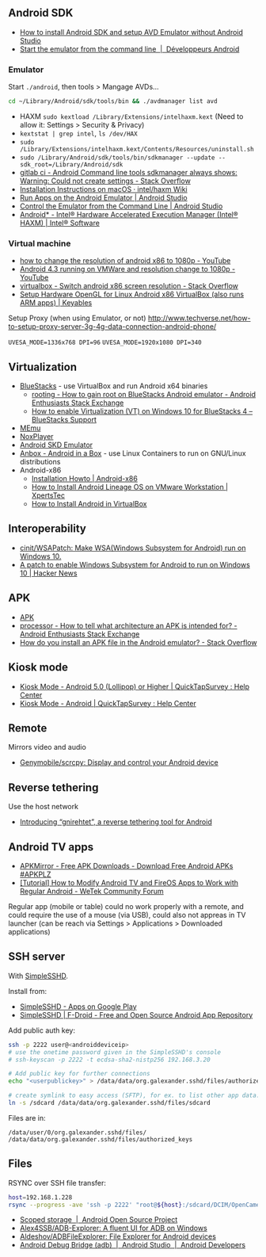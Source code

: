 ## Android SDK

- [How to install Android SDK and setup AVD Emulator without Android Studio](https://medium.com/michael-wallace/how-to-install-android-sdk-and-setup-avd-emulator-without-android-studio-aeb55c014264)
- [Start the emulator from the command line  |  Développeurs Android](https://developer.android.com/studio/run/emulator-commandline)

### Emulator

Start `./android`, then tools > Mangage AVDs...

```sh
cd ~/Library/Android/sdk/tools/bin && ./avdmanager list avd
```

- HAXM `sudo kextload /Library/Extensions/intelhaxm.kext` (Need to allow it: Settings > Security & Privacy)
- `kextstat | grep intel`, `ls /dev/HAX`
- `sudo /Library/Extensions/intelhaxm.kext/Contents/Resources/uninstall.sh`
- `sudo /Library/Android/sdk/tools/bin/sdkmanager --update --sdk_root=/Library/Android/sdk`
- [gitlab ci - Android Command line tools sdkmanager always shows: Warning: Could not create settings - Stack Overflow](https://stackoverflow.com/questions/60440509/android-command-line-tools-sdkmanager-always-shows-warning-could-not-create-se)
- [Installation Instructions on macOS · intel/haxm Wiki](https://github.com/intel/haxm/wiki/Installation-Instructions-on-macOS)
- [Run Apps on the Android Emulator | Android Studio](https://developer.android.com/studio/run/emulator.html)
- [Control the Emulator from the Command Line | Android Studio](https://developer.android.com/studio/run/emulator-commandline.html)
- [Android* - Intel® Hardware Accelerated Execution Manager (Intel® HAXM) | Intel® Software](https://software.intel.com/en-us/android/articles/intel-hardware-accelerated-execution-manager)

### Virtual machine

- [how to change the resolution of android x86 to 1080p - YouTube](https://www.youtube.com/watch?v=JoMs-4bsygs)
- [Android 4.3 running on VMWare and resolution change to 1080p - YouTube](https://www.youtube.com/watch?v=62bMiL-o_OU)
- [virtualbox - Switch android x86 screen resolution - Stack Overflow](https://stackoverflow.com/questions/6202342/switch-android-x86-screen-resolution)
- [Setup Hardware OpenGL for Linux Android x86 VirtualBox (also runs ARM apps) | Keyables](http://www.keyables.com/2012/06/setup-hardware-opengl-for-linux-android.html)

Setup Proxy (when using Emulator, or not) http://www.techverse.net/how-to-setup-proxy-server-3g-4g-data-connection-android-phone/

`UVESA_MODE=1336x768 DPI=96` `UVESA_MODE=1920x1080 DPI=340`

## Virtualization

- [BlueStacks](https://www.bluestacks.com/) - use VirtualBox and run Android x64 binaries
	- [rooting - How to gain root on BlueStacks Android emulator - Android Enthusiasts Stack Exchange](https://android.stackexchange.com/questions/224119/how-to-gain-root-on-bluestacks-android-emulator)
	- [How to enable Virtualization (VT) on Windows 10 for BlueStacks 4 – BlueStacks Support](https://web.archive.org/web/20201110163832/https://support.bluestacks.com/hc/en-us/articles/115003174386-How-to-enable-Virtualization-VT-on-Windows-10-for-BlueStacks-4)
- [MEmu](https://www.memuplay.com/)
- [NoxPlayer](https://www.bignox.com/)
- [Android SKD Emulator](#emulator)
- [Anbox - Android in a Box](https://anbox.io/) - use Linux Containers to run on GNU/Linux distributions
- Android-x86
	- [Installation Howto | Android-x86](https://www.android-x86.org/installhowto.html)
	- [How to Install Android Lineage OS on VMware Workstation | XpertsTec](https://web.archive.org/web/20201122184440/https://www.xpertstec.com/how-to-install-android-lineage-os-on-vmware-workstation/)
	- [How to Install Android in VirtualBox](https://web.archive.org/web/20201112022000/http://www.howtogeek.com/164570/how-to-install-android-in-virtualbox/)

## Interoperability

- [cinit/WSAPatch: Make WSA(Windows Subsystem for Android) run on Windows 10.](https://github.com/cinit/WSAPatch)
- [A patch to enable Windows Subsystem for Android to run on Windows 10 | Hacker News](https://news.ycombinator.com/item?id=34664223)

## APK

- [APK](../../Formats,%20encoding%20and%20protocols/APK/APK.md)
- [processor - How to tell what architecture an APK is intended for? - Android Enthusiasts Stack Exchange](https://android.stackexchange.com/questions/168302/how-to-tell-what-architecture-an-apk-is-intended-for)
- [How do you install an APK file in the Android emulator? - Stack Overflow](https://stackoverflow.com/questions/3480201/how-do-you-install-an-apk-file-in-the-android-emulator/3480235#3480235)

## Kiosk mode

- [Kiosk Mode - Android 5.0 (Lollipop) or Higher | QuickTapSurvey : Help Center](http://support.quicktapsurvey.com/support/solutions/articles/208386-kiosk-mode-android-5-0-lollipop-or-higher)
- [Kiosk Mode - Android | QuickTapSurvey : Help Center](http://support.quicktapsurvey.com/support/solutions/articles/197934-kiosk-mode-android)

## Remote

Mirrors video and audio

- [Genymobile/scrcpy: Display and control your Android device](https://github.com/Genymobile/scrcpy)

## Reverse tethering

Use the host network

- [Introducing “gnirehtet”, a reverse tethering tool for Android](https://medium.com/genymobile/gnirehtet-reverse-tethering-android-2afacdbdaec7)

## Android TV apps

- [APKMirror - Free APK Downloads - Download Free Android APKs #APKPLZ](https://www.apkmirror.com/)
- [\[Tutorial\] How to Modify Android TV and FireOS Apps to Work with Regular Android - WeTek Community Forum](http://www.wetekforums.com/v/index.php?p=/discussion/28075/tutorial-how-to-modify-android-tv-and-fireos-apps-to-work-with-regular-android)

Regular app (mobile or table) could no work properly with a remote, and could require the use of a mouse (via USB), could also not appreas in TV launcher (can be reach via Settings > Applications > Downloaded applications)

## SSH server

With [SimpleSSHD](http://www.galexander.org/software/simplesshd/).

Install from:

- [SimpleSSHD - Apps on Google Play](https://play.google.com/store/apps/details?id=org.galexander.sshd)
- [SimpleSSHD | F-Droid - Free and Open Source Android App Repository](https://f-droid.org/en/packages/org.galexander.sshd/)

Add public auth key:

```sh
ssh -p 2222 user@<androiddeviceip>
# use the onetime password given in the SimpleSSHD's console
# ssh-keyscan -p 2222 -t ecdsa-sha2-nistp256 192.168.3.20

# Add public key for further connections
echo "<userpublickey>" > /data/data/org.galexander.sshd/files/authorized_keys

# create symlink to easy access (SFTP), for ex. to list other app data: /sdcard/Android/data/<appid>
ln -s /sdcard /data/data/org.galexander.sshd/files/sdcard
```

Files are in:

```
/data/user/0/org.galexander.sshd/files/
/data/data/org.galexander.sshd/files/authorized_keys
```

## Files

RSYNC over SSH file transfer:

```sh
host=192.168.1.228
rsync --progress -ave 'ssh -p 2222' "root@${host}:/sdcard/DCIM/OpenCamera" .
```

- [Scoped storage  |  Android Open Source Project](https://source.android.com/docs/core/storage/scoped)
- [Alex4SSB/ADB-Explorer: A fluent UI for ADB on Windows](https://github.com/Alex4SSB/ADB-Explorer)
- [Aldeshov/ADBFileExplorer: File Explorer for Android devices](https://github.com/Aldeshov/ADBFileExplorer)
- [Android Debug Bridge (adb)  |  Android Studio  |  Android Developers](https://developer.android.com/tools/adb)
